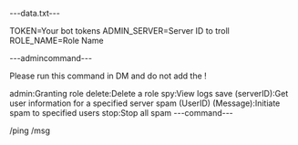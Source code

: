 
---data.txt---

TOKEN=Your bot tokens
ADMIN_SERVER=Server ID to troll
ROLE_NAME=Role Name

---admincommand---

Please run this command in DM and do not add the !

admin:Granting role
delete:Delete a role
spy:View logs
save (serverID):Get user information for a specified server
spam (UserID) (Message):Initiate spam to specified users
stop:Stop all spam
---command---

/ping
/msg